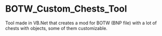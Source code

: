 # BOTW_Custom_Chests_Tool
Tool made in VB.Net that creates a mod for BOTW (BNP file) with a lot of chests with objects, some of them customizable.
